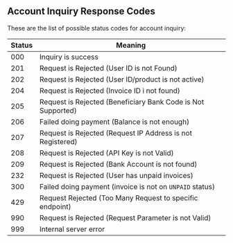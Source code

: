 ## Account Inquiry Response Codes

These are the list of possible status codes for account inquiry:

Status | Meaning
------ | -------
000 | Inquiry is success
201 | Request is Rejected (User ID is not Found)
202 | Request is Rejected (User ID/product is not active)
204 | Request is Rejected (Invoice ID i not found)
205 | Request is Rejected (Beneficiary Bank Code is Not Supported)
206 | Failed doing payment (Balance is not enough)
207 | Request is Rejected (Request IP Address is not Registered)
208 | Request is Rejected (API Key is not Valid)
209 | Request is Rejected (Bank Account is not found)
232 | Request is Rejected (User has unpaid invoices)
300 | Failed doing payment (invoice is not on `UNPAID` status)
429 | Request Rejected (Too Many Request to specific endpoint)
990 | Request is Rejected (Request Parameter is not Valid)
999 | Internal server error